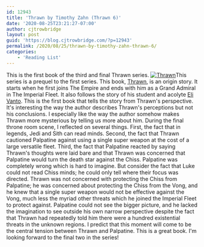 ```yaml
---
id: 12943
title: 'Thrawn by Timothy Zahn (Thrawn 6)'
date: '2020-08-25T23:21:27-07:00'
author: cjtrowbridge
layout: post
guid: 'https://blog.cjtrowbridge.com/?p=12943'
permalink: /2020/08/25/thrawn-by-timothy-zahn-thrawn-6/
categories:
    - 'Reading List'
---
```


This is the first book of the third and final Thrawn series. [![Thrawn](https://blog.cjtrowbridge.com/wp-content/uploads/2020/08/Thrawn-1-1.png)](https://amzn.to/32usjwZ)This series is a prequel to the first series. This book, [Thrawn](https://amzn.to/32usjwZ), is an origin story. It starts when he first joins The Empire and ends with him as a Grand Admiral in The Imperial Fleet. It also follows the story of his student and acolyte [Eli Vanto](https://starwars.fandom.com/wiki/Eli_Vanto). This is the first book that tells the story from Thrawn's perspective. It's interesting the way the author describes Thrawn's perceptions but not his conclusions. I especially like the way the author somehow makes Thrawn more mysterious by telling us more about him. During the final throne room scene, I reflected on several things. First, the fact that in legends, Jedi and Sith can read minds. Second, the fact that Thrawn cautioned Palpatine against using a single super weapon at the cost of a large versatile fleet. Third, the fact that Palpatine reacted by saying Thrawn's thoughts were laid bare and that Thrawn was concerned that Palpatine would turn the death star against the Chiss. Palpatine was completely wrong which is hard to imagine. But consider the fact that Luke could not read Chiss minds; he could only tell where their focus was directed. Thrawn was not concerned with protecting the Chiss from Palpatine; he was concerned about protecting the Chiss from the Vong, and he knew that a single super weapon would not be effective against the Vong, much less the myriad other threats which he joined the Imperial Fleet to protect against. Palpatine could not see the bigger picture, and he lacked the imagination to see outside his own narrow perspective despite the fact that Thrawn had repeatedly told him there were a hundred existential threats in the unknown regions. I predict that this moment will come to be the central tension between Thrawn and Palpatine. This is a great book. I'm looking forward to the final two in the series!